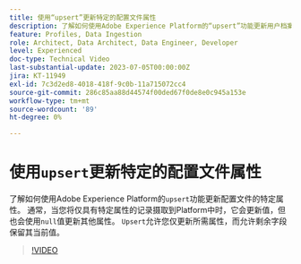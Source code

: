 ```yaml
---
title: 使用“upsert”更新特定的配置文件属性
description: 了解如何使用Adobe Experience Platform的“upsert”功能更新用户档案的特定属性。
feature: Profiles, Data Ingestion
role: Architect, Data Architect, Data Engineer, Developer
level: Experienced
doc-type: Technical Video
last-substantial-update: 2023-07-05T00:00:00Z
jira: KT-11949
exl-id: 7c3d2ed8-4018-418f-9c0b-11a715072cc4
source-git-commit: 286c85aa88d44574f00ded67f0de8e0c945a153e
workflow-type: tm+mt
source-wordcount: '89'
ht-degree: 0%

---
```


# 使用`upsert`更新特定的配置文件属性

了解如何使用Adobe Experience Platform的`upsert`功能更新配置文件的特定属性。 通常，当您将仅具有特定属性的记录摄取到Platform中时，它会更新值，但也会使用`null`值更新其他属性。 `Upsert`允许您仅更新所需属性，而允许剩余字段保留其当前值。

>[!VIDEO](https://video.tv.adobe.com/v/3443451/?learn=on&enablevpops&captions=chi_hans)
